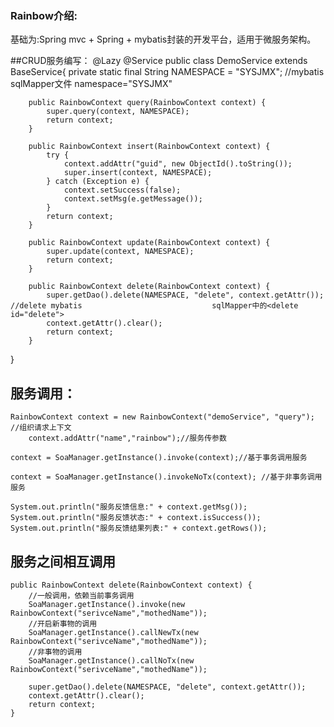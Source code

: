 ### Rainbow介绍:
 基础为:Spring mvc + Spring + mybatis封装的开发平台，适用于微服务架构。
 
##CRUD服务编写：
 	@Lazy
 	@Service
 	public class DemoService extends BaseService{
		private static final String NAMESPACE = "SYSJMX"; //mybatis sqlMapper文件 namespace="SYSJMX"

		public RainbowContext query(RainbowContext context) {
			super.query(context, NAMESPACE);
			return context;
		}

		public RainbowContext insert(RainbowContext context) {
			try {
				context.addAttr("guid", new ObjectId().toString());
				super.insert(context, NAMESPACE);
			} catch (Exception e) {
				context.setSuccess(false);
				context.setMsg(e.getMessage());
			}
			return context;
		}
		
		public RainbowContext update(RainbowContext context) {
			super.update(context, NAMESPACE);
			return context;
		}
		
		public RainbowContext delete(RainbowContext context) {
			super.getDao().delete(NAMESPACE, "delete", context.getAttr()); //delete mybatis 		             		sqlMapper中的<delete id="delete">
			context.getAttr().clear();
			return context;
		}
 }

## 服务调用：
	RainbowContext context = new RainbowContext("demoService", "query"); //组织请求上下文
        context.addAttr("name","rainbow");//服务传参数

	context = SoaManager.getInstance().invoke(context);//基于事务调用服务

	context = SoaManager.getInstance().invokeNoTx(context);	//基于非事务调用服务
	
	System.out.println("服务反馈信息:" + context.getMsg());
	System.out.println("服务反馈状态:" + context.isSuccess());
	System.out.println("服务反馈结果列表:" + context.getRows());
	
## 服务之间相互调用
	public RainbowContext delete(RainbowContext context) {
		//一般调用，依赖当前事务调用
		SoaManager.getInstance().invoke(new RainbowContext("serivceName","mothedName"));
		//开启新事物的调用
		SoaManager.getInstance().callNewTx(new RainbowContext("serivceName","mothedName"));
		//非事物的调用
		SoaManager.getInstance().callNoTx(new RainbowContext("serivceName","mothedName"));
		
		super.getDao().delete(NAMESPACE, "delete", context.getAttr());
		context.getAttr().clear();
		return context;
	}
	
